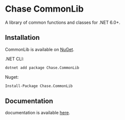 # Chase CommonLib
A library of common functions and classes for .NET 6.0+.

## Installation
CommonLib is available on [NuGet](https://www.nuget.org/packages/Chase.CommonLib/).

.NET CLI:
```bash
dotnet add package Chase.CommonLib
```
Nuget:
```bash
Install-Package Chase.CommonLib
```

## Documentation
documentation is available [here](https://docs.lfinteractive.net/programming/csharp/common-lib).